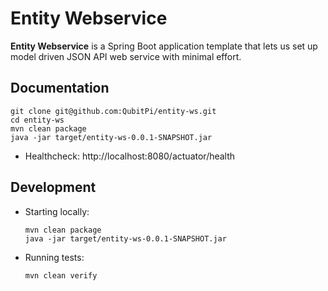 Entity Webservice
=================

__Entity Webservice__ is a Spring Boot application template that lets us set up model driven JSON API web service with
minimal effort.

Documentation
-------------

```console
git clone git@github.com:QubitPi/entity-ws.git
cd entity-ws
mvn clean package
java -jar target/entity-ws-0.0.1-SNAPSHOT.jar
```

- Healthcheck: http://localhost:8080/actuator/health

Development
-----------

- Starting locally:

  ```console
  mvn clean package
  java -jar target/entity-ws-0.0.1-SNAPSHOT.jar
  ```

- Running tests:

  ```console
  mvn clean verify
  ```
